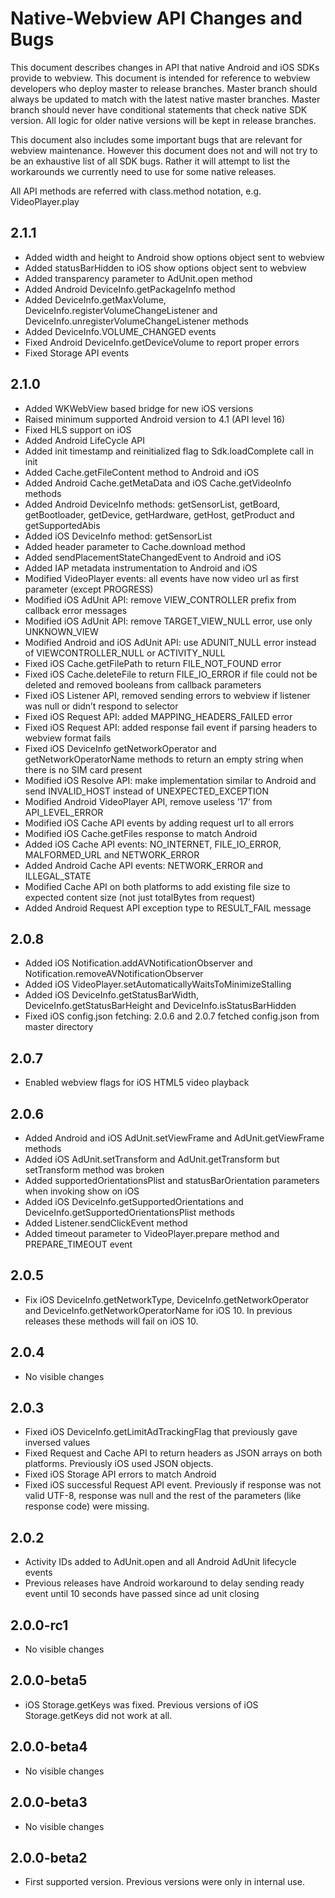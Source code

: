 # Native-Webview API Changes and Bugs

This document describes changes in API that native Android and iOS SDKs provide
to webview. This document is intended for reference to webview developers who
deploy master to release branches. Master branch should always be updated to
match with the latest native master branches. Master branch should never have
conditional statements that check native SDK version. All logic for older
native versions will be kept in release branches.

This document also includes some important bugs that are relevant for webview
maintenance. However this document does not and will not try to be an
exhaustive list of all SDK bugs. Rather it will attempt to list the workarounds
we currently need to use for some native releases.

All API methods are referred with class.method notation, e.g. VideoPlayer.play

## 2.1.1

* Added width and height to Android show options object sent to webview
* Added statusBarHidden to iOS show options object sent to webview
* Added transparency parameter to AdUnit.open method
* Added Android DeviceInfo.getPackageInfo method
* Added DeviceInfo.getMaxVolume, DeviceInfo.registerVolumeChangeListener and DeviceInfo.unregisterVolumeChangeListener methods
* Added DeviceInfo.VOLUME_CHANGED events
* Fixed Android DeviceInfo.getDeviceVolume to report proper errors
* Fixed Storage API events

## 2.1.0

* Added WKWebView based bridge for new iOS versions
* Raised minimum supported Android version to 4.1 (API level 16)
* Fixed HLS support on iOS
* Added Android LifeCycle API
* Added init timestamp and reinitialized flag to Sdk.loadComplete call in init
* Added Cache.getFileContent method to Android and iOS
* Added Android Cache.getMetaData and iOS Cache.getVideoInfo methods
* Added Android DeviceInfo methods: getSensorList, getBoard, getBootloader, getDevice, getHardware, getHost, getProduct and getSupportedAbis
* Added iOS DeviceInfo method: getSensorList
* Added header parameter to Cache.download method
* Added sendPlacementStateChangedEvent to Android and iOS
* Added IAP metadata instrumentation to Android and iOS
* Modified VideoPlayer events: all events have now video url as first parameter (except PROGRESS)
* Modified iOS AdUnit API: remove VIEW_CONTROLLER prefix from callback error messages
* Modified iOS AdUnit API: remove TARGET_VIEW_NULL error, use only UNKNOWN_VIEW
* Modified Android and iOS AdUnit API: use ADUNIT_NULL error instead of VIEWCONTROLLER_NULL or ACTIVITY_NULL
* Fixed iOS Cache.getFilePath to return FILE_NOT_FOUND error
* Fixed iOS Cache.deleteFile to return FILE_IO_ERROR if file could not be deleted and removed booleans from callback parameters
* Fixed iOS Listener API, removed sending errors to webview if listener was null or didn’t respond to selector
* Fixed iOS Request API: added MAPPING_HEADERS_FAILED error
* Fixed iOS Request API: added response fail event if parsing headers to webview format fails
* Fixed iOS DeviceInfo getNetworkOperator and getNetworkOperatorName methods to return an empty string when there is no SIM card present
* Modified iOS Resolve API: make implementation similar to Android and send INVALID_HOST instead of UNEXPECTED_EXCEPTION
* Modified Android VideoPlayer API, remove useless ’17’ from API_LEVEL_ERROR
* Modified iOS Cache API events by adding request url to all errors
* Modified iOS Cache.getFiles response to match Android
* Added iOS Cache API events: NO_INTERNET, FILE_IO_ERROR, MALFORMED_URL and NETWORK_ERROR
* Added Android Cache API events: NETWORK_ERROR and ILLEGAL_STATE
* Modified Cache API on both platforms to add existing file size to expected content size (not just totalBytes from request)
* Added Android Request API exception type to RESULT_FAIL message


## 2.0.8

* Added iOS Notification.addAVNotificationObserver and Notification.removeAVNotificationObserver
* Added iOS VideoPlayer.setAutomaticallyWaitsToMinimizeStalling
* Added iOS DeviceInfo.getStatusBarWidth, DeviceInfo.getStatusBarHeight and DeviceInfo.isStatusBarHidden
* Fixed iOS config.json fetching: 2.0.6 and 2.0.7 fetched config.json from master directory

## 2.0.7

* Enabled webview flags for iOS HTML5 video playback

## 2.0.6

* Added Android and iOS AdUnit.setViewFrame and AdUnit.getViewFrame methods
* Added iOS AdUnit.setTransform and AdUnit.getTransform but setTransform method was broken
* Added supportedOrientationsPlist and statusBarOrientation parameters when invoking show on iOS
* Added iOS DeviceInfo.getSupportedOrientations and DeviceInfo.getSupportedOrientationsPlist methods
* Added Listener.sendClickEvent method
* Added timeout parameter to VideoPlayer.prepare method and PREPARE_TIMEOUT event

## 2.0.5

* Fix iOS DeviceInfo.getNetworkType, DeviceInfo.getNetworkOperator and DeviceInfo.getNetworkOperatorName for iOS 10. In previous releases these methods will fail on iOS 10.

## 2.0.4

* No visible changes

## 2.0.3

* Fixed iOS DeviceInfo.getLimitAdTrackingFlag that previously gave inversed values
* Fixed Request and Cache API to return headers as JSON arrays on both platforms. Previously iOS used JSON objects.
* Fixed iOS Storage API errors to match Android
* Fixed iOS successful Request API event. Previously if response was not valid UTF-8, response was null and the rest of the parameters (like response code) were missing.

## 2.0.2

* Activity IDs added to AdUnit.open and all Android AdUnit lifecycle events
* Previous releases have Android workaround to delay sending ready event until 10 seconds have passed since ad unit closing

## 2.0.0-rc1

* No visible changes

## 2.0.0-beta5

* iOS Storage.getKeys was fixed. Previous versions of iOS Storage.getKeys did not work at all.

## 2.0.0-beta4

* No visible changes

## 2.0.0-beta3

* No visible changes

## 2.0.0-beta2

* First supported version. Previous versions were only in internal use.
